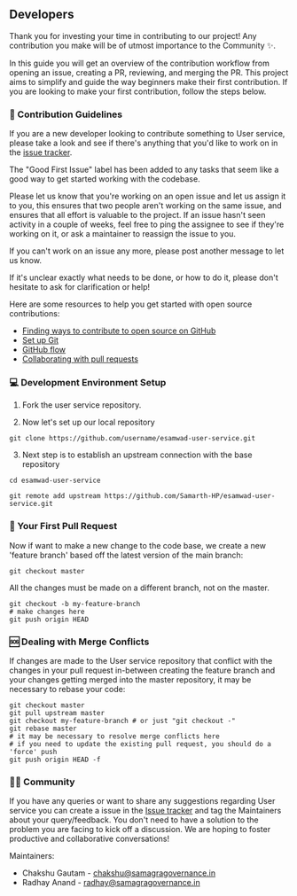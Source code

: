 ## Developers

Thank you for investing your time in contributing to our project! Any contribution you make will be of utmost importance to the Community ✨.

In this guide you will get an overview of the contribution workflow from opening an issue, creating a PR, reviewing, and merging the PR. This project aims to simplify and guide the way beginners make their first contribution. If you are looking to make your first contribution, follow the steps below.

### 📄 Contribution Guidelines

If you are a new developer looking to contribute something to User service, please take a look and see if there's anything that you'd like to work on in the [issue tracker](https://github.com/Samarth-HP/esamwad-user-service/issues).

The "Good First Issue" label has been added to any tasks that seem like a good way to get started working with the codebase.

Please let us know that you're working on an open issue and let us assign it to you, this ensures that two people aren't working on the same issue, and ensures that all effort is valuable to the project. If an issue hasn't seen activity in a couple of weeks, feel free to ping the assignee to see if they're working on it, or ask a maintainer to reassign the issue to you.

If you can't work on an issue any more, please post another message to let us know.

If it's unclear exactly what needs to be done, or how to do it, please don't hesitate to ask for clarification or help!

Here are some resources to help you get started with open source contributions:

- [Finding ways to contribute to open source on GitHub](https://docs.github.com/en/get-started/exploring-projects-on-github/finding-ways-to-contribute-to-open-source-on-github)
- [Set up Git](https://docs.github.com/en/get-started/quickstart/set-up-git)
- [GitHub flow](https://docs.github.com/en/get-started/quickstart/github-flow)
- [Collaborating with pull requests](https://docs.github.com/en/github/collaborating-with-pull-requests)

### 💻 Development Environment Setup

1. Fork the user service repository.

2. Now let's set up our local repository

```shell
git clone https://github.com/username/esamwad-user-service.git
```
3. Next step is to establish an upstream connection with the base repository

```shell
cd esamwad-user-service
```

```shell
git remote add upstream https://github.com/Samarth-HP/esamwad-user-service.git
```

### 🥇 Your First Pull Request

Now if want to make a new change to the code base, we create a new 'feature branch' based off the latest version of the main branch:

```shell
git checkout master
```

All the changes must be made on a different branch, not on the master.

```shell
git checkout -b my-feature-branch 
# make changes here
git push origin HEAD
```
### 🆘 Dealing with Merge Conflicts

If changes are made to the User service repository that conflict with the changes in your pull request in-between creating the feature branch and your changes getting merged into the master repository, it may be necessary to rebase your code:

```shell
git checkout master
git pull upstream master
git checkout my-feature-branch # or just "git checkout -" 
git rebase master
# it may be necessary to resolve merge conflicts here
# if you need to update the existing pull request, you should do a 'force' push
git push origin HEAD -f
```

### 👨‍💻 Community 

If you have any queries or want to share any suggestions regarding User service you can create a issue in the [Issue tracker](https://github.com/Samarth-HP/esamwad-user-service/issues) and tag the Maintainers about your query/feedback. You don't need to have a solution to the problem you are facing to kick off a discussion. We are hoping to foster productive and collaborative conversations!

Maintainers:

- Chakshu Gautam - chakshu@samagragovernance.in 
- Radhay Anand - radhay@samagragovernance.in
